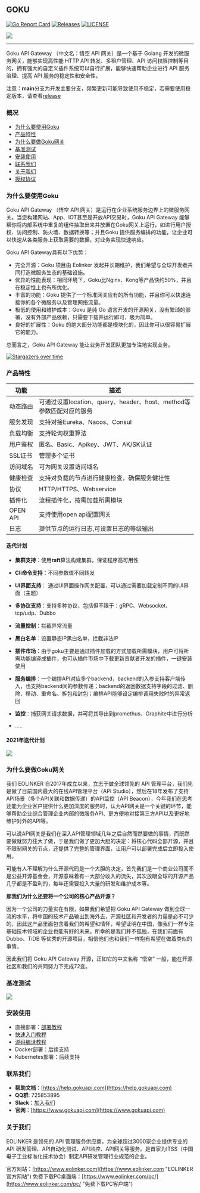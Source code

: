 ## GOKU

[![Go Report Card](https://goreportcard.com/badge/github.com/eolinker/goku)](https://goreportcard.com/report/github.com/eolinker/goku) [![Releases](https://img.shields.io/github/release/eolinker/goku/all.svg?style=flat-square)](https://github.com/eolinker/goku/releases) [![LICENSE](https://img.shields.io/github/license/eolinker/goku.svg?style=flat-square)](https://github.com/eolinker/goku/blob/main/LICENSE)

![](http://data.eolinker.com/course/ZjVKwg65f0af2f992b0ce0fcfd64d04da1696dcab3853ee.png)

------------

Goku API Gateway （中文名：悟空 API 网关）是一个基于 Golang 开发的微服务网关，能够实现高性能 HTTP API 转发、多租户管理、API 访问权限控制等目的，拥有强大的自定义插件系统可以自行扩展，能够快速帮助企业进行 API 服务治理、提高 API 服务的稳定性和安全性。

注意：**main**分支为开发主要分支，频繁更新可能导致使用不稳定，若需要使用稳定版本，请查看[release](https://github.com/eolinker/goku/releases)

### 概况

- [为什么要使用Goku](#为什么要使用Goku "为什么要使用Goku")
- [产品特性](#产品特性 "产品特性")
- [为什么要做Goku网关](#为什么要做Goku网关 "为什么要做Goku网关")
- [基准测试](#基准测试 "基准测试")
- [安装使用](#安装使用 "安装使用")
- [联系我们](#联系我们 "联系我们")
- [关于我们](#关于我们 "关于我们")
- [授权协议](#授权协议 "授权协议")

### 为什么要使用Goku

Goku API Gateway （悟空 API 网关）是运行在企业系统服务边界上的微服务网关。当您构建网站、App、IOT甚至是开放API交易时，Goku API Gateway 能够帮你将内部系统中重复的组件抽取出来并放置在Goku网关上运行，如进行用户授权、访问控制、防火墙、数据转换等；并且Goku 提供服务编排的功能，让企业可以快速从各类服务上获取需要的数据，对业务实现快速响应。

Goku API Gateway具有以下优势：

- 完全开源：Goku 项目由 Eolinker 发起并长期维护，我们希望与全球开发者共同打造微服务生态的基础设施。
- 优异的性能表现：相同环境下，Goku比Nginx、Kong等产品快约50%，并且在稳定性上也有所优化。
- 丰富的功能：Goku 提供了一个标准网关应有的所有功能，并且你可以快速连接你的各个微服务以及管理网络流量。
- 极低的使用和维护成本：Goku 是纯 Go 语言开发的开源网关，没有繁琐的部署，没有外部产品依赖，只需要下载并运行即可，极为简单。
- 良好的扩展性：Goku 的绝大部分功能都是模块化的，因此你可以很容易扩展它的能力。

总而言之，Goku API Gateway 能让业务开发团队更加专注地实现业务。

[![Stargazers over time](https://starchart.cc/eolinker/goku.svg)](#)

### 产品特性

| 功能     | 描述                                                         |
| -------- | ------------------------------------------------------------ |
| 动态路由 | 可通过设置location、query、header、host、method等参数匹配对应的服务 |
| 服务发现 | 支持对接Eureka、Nacos、Consul                                |
| 负载均衡 | 支持轮询权重算法                                             |
| 用户鉴权 | 匿名、Basic、Apikey、JWT、AK/SK认证                          |
| SSL证书  | 管理多个证书                                                 |
| 访问域名 | 可为网关设置访问域名                                         |
| 健康检查 | 支持对负载的节点进行健康检查，确保服务健壮性                 |
| 协议     | HTTP/HTTPS、Webservice                                       |
| 插件化   | 流程插件化，按需加载所需模块                                 |
| OPEN API | 支持使用open api配置网关                                     |
| 日志     | 提供节点的运行日志,可设置日志的等级输出                      |

#### 迭代计划

- **集群支持**：使用**raft**算法构建集群，保证程序高可用性

- **Cli命令支持**：不同参数值不同转发

- **UI界面支持**： 通过UI界面操作网关配置，可以通过需要加载定制不同的UI界面（主题）

- **多协议支持**：支持多种协议，包括但不限于：gRPC、Websocket、tcp/udp、Dubbo

- **流量控制**：拦截异常流量

- **黑白名单**：设置静态IP黑白名单，拦截非法IP

- **插件市场**：由于goku主要是通过插件加载的方式加载所需模块，用户可将所需功能编译成插件，也可从插件市场中下载更新贡献者开发的插件，一键安装使用

- **服务编排**：一个编排API对应多个backend，backend的入参支持客户端传入，也支持backend间的参数传递；backend的返回数据支持字段的过滤、删除、移动、重命名、拆包和封包；编排API能够设定编排调用失败时的异常返回

- **监控**：捕获网关请求数据，并可将其导出到promethus、Graphite中进行分析
- .....

#### 2021年迭代计划

![](http://data.eolinker.com/course/tbDpymJ8343df96713b8bb44b053c2088536ad59d7483d3.png)

### 为什么要做Goku网关

我们 EOLINKER 自2017年成立以来，立志于做全球领先的 API 管理平台，我们先是做了目前国内最大的在线API管理平台（API Studio），然后在18年发布了支持API场景（多个API关联和数据传递）的API监控（API Beacon），今年我们在思考还能为企业客户提供什么更加深度的服务时，认为API网关是一个关键的环节，能够帮助企业综合管理企业内部的微服务API、更方便地对接第三方API以及更好地维护对外的API等。

可以说API网关是我们在深入API管理领域几年之后自然而然要做的事情，而既然要做就努力往大了做，于是我们做了更加大胆的决定：将核心代码全部开源，并且不限制网关的节点，还提供了完整的管理界面，让用户可以部署完成后立即投入使用。

可能有人不理解为什么开源代码是一个大胆的决定，首先我们是一个商业公司而不是公益开源基金会，开源意味着有一大部分收入的流失，其次放眼全球的开源产品几乎都是不盈利的，每年还需要投入大量的研发和维护成本等。

**那我们为什么还要将一个公司的核心产品开源？**

因为一个公司的力量实在有限，如果我们希望把 Goku API Gateway 做到全球一流的水平，将中国的技术产品输出到海外去，开源社区和开发者的力量是必不可少的，因此这产品里面包含着我们的希望和情怀，希望证明在中国，像我们一样专注基础技术领域的企业也能有好的未来。所幸的是我们并不孤独，在我们前面有 Dubbo、TiDB 等优秀的开源项目，相信他们也和我们一样抱有希望在做着类似的事情。

因此我们将 Goku API Gateway 开源，正如它的中文名称 “悟空” 一般，能在开源社区和我们的共同努力下完成72变。

### 基准测试


![](http://data.eolinker.com/course/6Md3iDR8e64ebc99af18b628851c0b75a8a2061b4b26ff1.png)



### 安装使用

* 直接部署：[部署教程](https://help.gokuapi.com/?path=/quick/arrange)
* [快速入门教程](https://help.gokuapi.com/?path=/quick/quick_course)
* [源码编译教程](https://help.gokuapi.com/?path=/quick/arrange)
* Docker部署：后续支持
* Kubernetes部署：后续支持

### 联系我们

- **帮助文档**：[https://help.gokuapi.com](https://help.gokuapi.com)
- **QQ群**: 725853895
- **Slack**：[加入我们](https://join.slack.com/t/slack-zer6755/shared_invite/zt-u7wzqp1u-aNA0XK9Bdb3kOpN03jRmYQ)
- **官网**：[https://www.gokuapi.com](https://www.gokuapi.com)

### 关于我们

EOLINKER 是领先的 API 管理服务供应商，为全球超过3000家企业提供专业的 API 研发管理、API自动化测试、API监控、API网关等服务。是首家为ITSS（中国电子工业标准化技术协会）制定API研发管理行业规范的企业。

官方网站：[https://www.eolinker.com](https://www.eolinker.com "EOLINKER官方网站")
免费下载PC桌面端：[https://www.eolinker.com/pc/](https://www.eolinker.com/pc/ "免费下载PC客户端")
